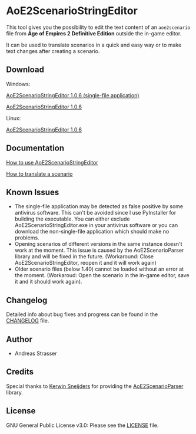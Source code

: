 # AoE2ScenarioStringEditor

This tool gives you the possibility to edit the text content of an `aoe2scenario` file from **Age of Empires 2
Definitive Edition**
outside the in-game editor.

It can be used to translate scenarios in a quick and easy way or to make text changes after creating a scenario.

## Download

Windows:

[AoE2ScenarioStringEditor 1.0.6 (single-file application)](https://github.com/andistrasser/AoE2ScenarioStringEditor/raw/master/build/windows/AoE2ScenarioStringEditor_onefile.zip)

[AoE2ScenarioStringEditor 1.0.6](https://github.com/andistrasser/AoE2ScenarioStringEditor/raw/master/build/windows/AoE2ScenarioStringEditor_onedir.zip)

Linux:

[AoE2ScenarioStringEditor 1.0.6](https://github.com/andistrasser/AoE2ScenarioStringEditor/raw/master/build/linux/AoE2ScenarioStringEditor.zip)

## Documentation

[How to use AoE2ScenarioStringEditor](https://github.com/andistrasser/AoE2ScenarioStringEditor/blob/master/docs/DOC.md)

[How to translate a scenario](https://github.com/andistrasser/AoE2ScenarioStringEditor/blob/master/docs/TRANSLATE.md)

## Known Issues

- The single-file application may be detected as false positive by some antivirus software. This can't be avoided since
  I use PyInstaller for building the executable. You can either exclude AoE2ScenarioStringEditor.exe in your antivirus
  software or you can download the non-single-file application which should make no problems.
- Opening scenarios of different versions in the same instance doesn't work at the moment. This issue is caused by the
  AoE2ScenarioParser library and will be fixed in the future. (Workaround: Close AoE2ScenarioStringEditor, reopen it and
  it will work again)
- Older scenario files (below 1.40) cannot be loaded without an error at the moment. (Workaroud: Open the 
  scenario in the in-game editor, save it and it should work again).

## Changelog

Detailed info about bug fixes and progress can be found in
the [CHANGELOG](https://github.com/andistrasser/AoE2ScenarioStringEditor/blob/master/CHANGELOG.md) file.

## Author

- Andreas Strasser

## Credits

Special thanks to [Kerwin Sneijders](https://github.com/KSneijders) for providing
the [AoE2ScenarioParser](https://github.com/KSneijders/AoE2ScenarioParser) library.

## License

GNU General Public License v3.0: Please see
the [LICENSE](https://github.com/andistrasser/AoE2ScenarioStringEditor/blob/master/LICENSE) file.